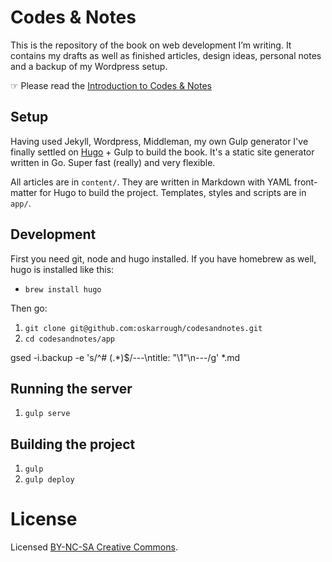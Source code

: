 # Codes & Notes

This is the repository of the book on web development I’m writing. It contains my drafts as well as finished articles, design ideas, personal notes and a backup of my Wordpress setup.

☞ Please read the [Introduction to Codes & Notes](http://codesandnotes.com/introduction)

## Setup

Having used Jekyll, Wordpress, Middleman, my own Gulp generator I've finally settled on [Hugo](http://gohugo.io/) + Gulp to build the book. It's a static site generator written in Go. Super fast (really) and very flexible.

All articles are in `content/`. They are written in Markdown with YAML front-matter for Hugo to build the project. Templates, styles and scripts are in `app/`.

## Development

First you need git, node and hugo installed. If you have homebrew as well, hugo is installed like this:

- `brew install hugo`

Then go:

1. `git clone git@github.com:oskarrough/codesandnotes.git`
2. `cd codesandnotes/app`

gsed -i.backup -e 's/^# \(.*\)$/---\ntitle: \"\1\"\n---/g' *.md

## Running the server

1. `gulp serve`

## Building the project

1. `gulp`
2. `gulp deploy`

# License

Licensed [BY-NC-SA Creative Commons](http://creativecommons.org/licenses/by-nc-sa/3.0/).
